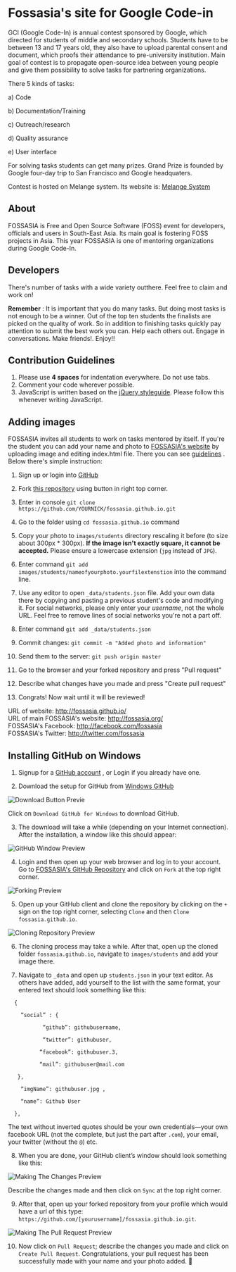 # Fossasia's site for Google Code-in

GCI (Google Code-In) is annual contest sponsored by Google, which directed for students of middle and secondary schools. 
Students have to be between 13 and 17 years old, they also have to upload parental consent and document, which proofs their attendance to pre-university institution.
Main goal of contest is to propagate open-source idea between young people and give them possibility to solve tasks for partnering organizations.

There 5 kinds of tasks:

a) Code


b) Documentation/Training

c) Outreach/research

d) Quality assurance

e) User interface

For solving tasks students can get many prizes. Grand Prize is founded by Google four-day trip to San Francisco and Google headquaters.

Contest is hosted on Melange system. Its website is: [Melange System](http://www.google-melange.com/gci/homepage/google/gci2014)

## About

FOSSASIA is Free and Open Source Software (FOSS) event for developers, officials and users in South-East Asia. Its main goal is fostering FOSS projects in Asia.
This year FOSSASIA is one of mentoring organizations during Google Code-In. 

## Developers

There's number of tasks with a wide variety outthere. Feel free to claim and work on!  

**Remember** : It is important that you do many tasks. But doing most tasks is not enough to be a winner. Out of the top ten students the finalists are picked on the quality of work. So in addition to finishing tasks quickly pay attention to submit the best work you can. Help each others out. Engage in conversations. Make friends!. Enjoy!!

## Contribution Guidelines

1. Please use **4 spaces** for indentation everywhere. Do not use tabs.
1. Comment your code wherever possible.
1. JavaScript is written based on the [jQuery styleguide](http://contribute.jquery.org/style-guide/js). Please follow this whenever writing JavaScript.

## Adding images

FOSSASIA invites all students to work on tasks mentored by itself. If you're the student you can add your name and photo to [FOSSASIA's website](http://fossasia.github.io/) by uploading image and editing index.html file. 
There you can see [guidelines](http://www.google-melange.com/gci/task/view/google/gci2014/4526650616184832) . Below there's simple instruction:

1. Sign up or login into [GitHub](http://github.com/)

1. Fork [this repository](https://github.com/fossasia/fossasia.github.io) using button in right top corner.

1. Enter in console `git clone https://github.com/YOURNICK/fossasia.github.io.git`

1. Go to the folder using `cd fossasia.github.io` command

1. Copy your photo to `images/students` directory rescaling it before (to size about 300px * 300px). **If the image isn't exactly square, it cannot be accepted.** Please ensure a lowercase extension (`jpg` instead of `JPG`).

1. Enter command `git add images/students/nameofyourphoto.yourfilextenstion` into the command line.

1. Use any editor to open `_data/students.json` file. Add your own data there by copying and pasting a previous student's code and modifying it. For social networks, please only enter your *username*, not the whole URL. Feel free to remove lines of social networks you're not a part off.

1. Enter command `git add _data/students.json`

1. Commit changes: `git commit -m "Added photo and information"`

1. Send them to the server: `git push origin master`

1. Go to the browser and your forked repository and press "Pull request"

1. Describe what changes have you made and press "Create pull request"

1. Congrats! Now wait until it will be reviewed!


URL of website: http://fossasia.github.io/  
URL of main FOSSASIA's website: http://fossasia.org/  
FOSSASIA's Facebook: http://facebook.com/fossasia  
FOSSASIA's Twitter: http://twitter.com/fossasia  

## Installing GitHub on Windows
1) Signup for a [GitHub account](https://www.github.com) , or Login if you already have one.

2)	Download the setup for GitHub from [Windows GitHub](https://windows.github.com/)
 
 ![Download Button Previe](http://i58.tinypic.com/1677bki.png "Download Button Preview")
 
Click on `Download GitHub for Windows` to download GitHub.

3)	The download will take a while (depending on your Internet connection). After the installation, a window like this should appear:

![GitHub Window Preview](http://i58.tinypic.com/30kghtg.png "GitHub Window Preview")
 
4)	Login and then open up your web browser and log in to your account. Go to [FOSSASIA's GitHub Repository](https://github.com/fossasia/fossasia.github.io) and click on `Fork` at the top right corner.

![Forking Preview](http://i61.tinypic.com/350udl5.png "Forking Preview")
 
5)	Open up your GitHub client and clone the repository by clicking on the `+` sign on the top right corner, selecting `Clone` and then `Clone fossasia.github.io`.

![Cloning Repository Preview](http://i61.tinypic.com/21d0chd.png "Cloning Repository Preview")
 
6)	The cloning process may take a while. After that, open up the cloned folder `fossasia.github.io`, navigate to `images/students` and add your image there.


7)	Navigate to `_data` and open up `students.json` in your text editor. As others have added, add yourself to the list with the same format, your entered text should look something like this:

```
  {

    “social” : {
    
           “github”: githubusername,
           
           “twitter”: githubuser,
           
          “facebook”: githubuser.3,
          
          “mail”: githubuser@mail.com
          
   },
        
    “imgName”: githubuser.jpg ,
   
    “name”: Github User
   
  },
```

The text without inverted quotes should be your own credentials—your own facebook URL (not the complete, but just the part after `.com`), your email, your twitter (without the `@`) etc.

8)	When you are done, your GitHub client’s window should look something like this:

![Making The Changes Preview](http://i60.tinypic.com/e6q1qe.png "Making The Changes Preview")
 
Describe the changes made and then click on `Sync` at the top right corner.

9)	After that, open up your forked repository from your profile which would have a url of this type: `https://github.com/[yourusername]/fossasia.github.io.git`.

![Making The Pull Request Preview](http://i61.tinypic.com/2lm5e7d.png "Making The Pull Request Preview")
 
10)	Now click on `Pull Request`; describe the changes you made and click on `Create Pull Request`. Congratulations, your pull request has been successfully made with your name and your photo added. 
